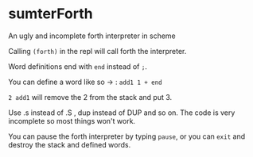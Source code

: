 # sumterForth
An ugly and incomplete forth interpreter in scheme

Calling `(forth)` in the repl will call forth the interpreter.

Word definitions end with `end` instead of `;`.

You can define a word like so ->    : `add1 1 + end`

`2 add1` will remove the 2 from the stack and put 3.

Use .s instead of .S , dup instead of DUP and so on. The code is very incomplete so most things won't work. 

You can pause the forth interpreter by typing `pause`, or you can `exit` and destroy the stack and defined words.
